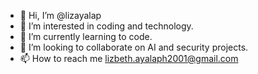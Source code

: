 - 👋 Hi, I’m @lizayalap
- 👀 I’m interested in coding and technology.
- 🌱 I’m currently learning to code.
- 💞️ I’m looking to collaborate on AI and security projects.
- 📫 How to reach me lizbeth.ayalaph2001@gmail.com

<!---
lizayalap/lizayalap is a ✨ special ✨ repository because its `README.md` (this file) appears on your GitHub profile.
You can click the Preview link to take a look at your changes.
--->
